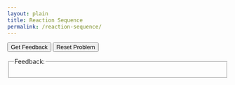 ```yaml
---
layout: plain
title: Reaction Sequence
permalink: /reaction-sequence/
---
```



<div id="sortableTrash" class="sortable-code"></div> 
<div id="sortable" class="sortable-code"></div> 
<div style="clear:both;"></div> 
<p> 
    <input id="feedbackLink" value="Get Feedback" type="button" /> 
    <input id="newInstanceLink" value="Reset Problem" type="button" /> 
</p>
<fieldset class="feedbackFieldset"><legend>Feedback:</legend><div id="feedback">
<script type="text/javascript"> 
(function(){
  var initial = "FOR each pair of structures:\n" +
    "    Determine (summed) distance between equivalent pairs of atoms (e.g. O-O, Br-Br etc).\n" +
    "Assign largest distance as that between start/end points\n" +
    "Use starting point as `current` step\n" +
    "LOOP continuously:\n" +
    "    Find minimum distance from current step\n" +
    "    IF not already part of sequence:\n" +
    "        Assign to sequence.\n" +
    "    IF next in sequence is the end point:\n" +
    "        STOP - problem complete.\n" +
    "    Change `current` step to next in sequence";
  var parsonsPuzzle = new ParsonsWidget({
    "sortableId": "sortable",
    "max_wrong_lines": 10,
    "grader": ParsonsWidget._graders.LineBasedGrader,
    "exec_limit": 2500,
    "can_indent": true,
    "x_indent": 50,
    "lang": "en",
    "show_feedback": true,
    "trashId": "sortableTrash"
  });
  parsonsPuzzle.init(initial);
  parsonsPuzzle.shuffleLines();
  $("#newInstanceLink").click(function(event){ 
      event.preventDefault(); 
      parsonsPuzzle.shuffleLines(); 
  }); 
  $("#feedbackLink").click(function(event){ 
      event.preventDefault(); 
      var feedback = parsonsPuzzle.getFeedback(); 
      var message = feedback.html || feedback.feedback;
      if (!message && feedback.length) {
          message = feedback.join("\n")
      }
      message = message && !feedback.success ? message: "Congratulations, you solved the problem!";

      var feedbackContainer = document.getElementById("feedback");
      feedbackContainer.innerHTML = message;
      
  }); 
})(); 
</script>